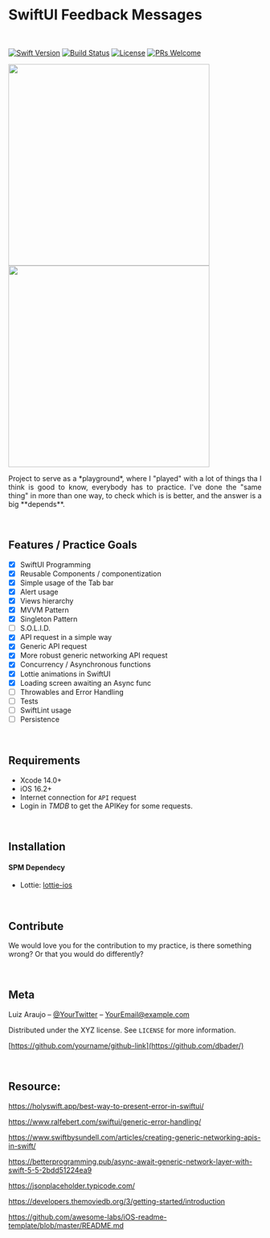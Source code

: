 # SwiftUI Feedback Messages

<br />

[![Swift Version][swift-image]][swift-url] [![Build Status][travis-image]][travis-url] [![License][license-image]][license-url] [![PRs Welcome](https://img.shields.io/badge/PRs-welcome-brightgreen.svg?style=flat-square)](http://makeapullrequest.com)


<p align="row">
<img src= "https://media.giphy.com/media/HYOlBKJBqgAfe/giphy.gif" width="400" >
<img src= "https://media.giphy.com/media/HYOlBKJBqgAfe/giphy.gif" width="400" >
</p>

<p align="justify">
    Project to serve as a *playground*, where I "played" with a lot of things tha I think is good to know, everybody has to practice. I've done the "same thing" in more than one way, to check which is is better, and the answer is a big **depends**.
</p>  

<br />

## Features / Practice Goals 
- [x] SwiftUI Programming
- [x] Reusable Components / componentization
- [x] Simple usage of the Tab bar
- [x] Alert usage
- [x] Views hierarchy
- [x] MVVM Pattern
- [x] Singleton Pattern
- [ ] S.O.L.I.D.
- [x] API request in a simple way
- [x] Generic API request
- [x] More robust generic networking API request
- [x] Concurrency / Asynchronous functions
- [x] Lottie animations in SwiftUI
- [x] Loading screen awaiting an Async func
- [ ] Throwables and Error Handling
- [ ] Tests
- [ ] SwiftLint usage
- [ ] Persistence

<br />

## Requirements
- Xcode 14.0+
- iOS 16.2+
- Internet connection for `API` request
- Login in *TMDB* to get the APIKey for some requests.

<br />

## Installation

#### SPM Dependecy
- Lottie:  [lottie-ios](github.com/airbnb/lottie-ios.git)

<br />

## Contribute

We would love you for the contribution to my practice, is there something wrong? Or that you would do differently?

<br />

## Meta
Luiz Araujo – [@YourTwitter](https://twitter.com/dbader_org) – YourEmail@example.com

  

Distributed under the XYZ license. See ``LICENSE`` for more information.

  

[https://github.com/yourname/github-link](https://github.com/dbader/)

  

[swift-image]:https://img.shields.io/badge/swift-3.0-orange.svg

[swift-url]: https://swift.org/

[license-image]: https://img.shields.io/badge/License-MIT-blue.svg

[license-url]: LICENSE

[travis-image]: https://img.shields.io/travis/dbader/node-datadog-metrics/master.svg?style=flat-square

[travis-url]: https://travis-ci.org/dbader/node-datadog-metrics

[codebeat-image]: https://codebeat.co/badges/c19b47ea-2f9d-45df-8458-b2d952fe9dad

[codebeat-url]: https://codebeat.co/projects/github-com-vsouza-awesomeios-com

  

<br />

## Resource:

https://holyswift.app/best-way-to-present-error-in-swiftui/

https://www.ralfebert.com/swiftui/generic-error-handling/

https://www.swiftbysundell.com/articles/creating-generic-networking-apis-in-swift/

https://betterprogramming.pub/async-await-generic-network-layer-with-swift-5-5-2bdd51224ea9

https://jsonplaceholder.typicode.com/

https://developers.themoviedb.org/3/getting-started/introduction

https://github.com/awesome-labs/iOS-readme-template/blob/master/README.md
